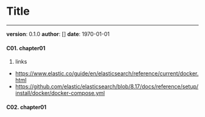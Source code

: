 # Title
---
**version**: 0.1.0
**author**: []
**date**: 1970-01-01

#### C01. chapter01
1. links
- https://www.elastic.co/guide/en/elasticsearch/reference/current/docker.html
- https://github.com/elastic/elasticsearch/blob/8.17/docs/reference/setup/install/docker/docker-compose.yml

#### C02. chapter01
